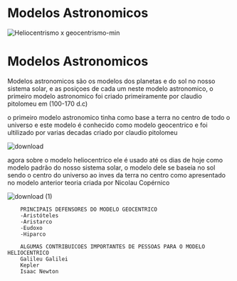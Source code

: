 <!DOCTYPE html>
<html lang="pt-br">
     <h1 id="titulo" >Modelos Astronomicos</h1>
    
   ![Heliocentrismo x geocentrismo-min](https://github.com/ComiKetoy/fisicaaa/assets/148079444/f4ef159b-e041-45da-b47c-be90bd8ab07f)
<head>   
</div>
    <meta charset="UTF-8">
    <meta name="viewport" content="width=device-width, initial-scale=1.0">
    <link rel="stylesheet" href="style.css">
</head>
<body>
    <h1 id="titulo" >Modelos Astronomicos</h1>
    <p class="texto">Modelos astronomicos são os modelos dos planetas e do sol no nosso
        sistema solar, e as posiçoes de cada um neste modelo astronomico,
        o primeiro modelo astronomico foi criado primeiramente por claudio pitolomeu em (100-170 d.c)</p> 
        
 </head>
<body>
  
<p class="texto">o primeiro modelo astronomico tinha como base a terra no centro de todo o universo
    e este modelo é conhecido como modelo geocentrico e foi ultilizado por varias decadas criado por 
claudio pitolomeu</p>
    
 ![download](https://github.com/ComiKetoy/fisicaaa/assets/148079444/d0fd3377-6481-49ff-829c-cca5a2cdd073)


 </head>
<body>
    <p class="texto">agora sobre o modelo heliocentrico ele é usado até os dias de hoje como modelo padrão do nosso sistema solar,
        o modelo dele se baseia no sol sendo o centro do universo ao inves da terra no centro como apresentado no modelo anterior
    teoria criada por Nicolau Copérnico</p>

![download (1)](https://github.com/ComiKetoy/fisicaaa/assets/148079444/e6b63b2e-45eb-4e02-898b-ce4fe223d081)
</head>
<body>
    <p class="texto"
        
        PRINCIPAIS DEFENSORES DO MODELO GEOCENTRICO
        -Aristóteles
        -Aristarco
        -Eudoxo
        -Hiparco
        
</head>
<body>
    <p class="texto"
        
        ALGUMAS CONTRIBUICOES IMPORTANTES DE PESSOAS PARA O MODELO HELIOCENTRICO
        Galileu Galilei
        Kepler
        Isaac Newton
